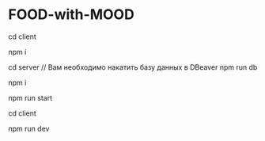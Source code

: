 # FOOD-with-MOOD
cd client 

npm i 

cd server 
// Вам необходимо накатить базу данных в DBeaver
npm run db 

npm i

npm run start 

cd client 

npm run dev

